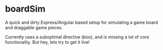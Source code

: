 # boardSim
A quick and dirty Express/Angular based setup for simulating a game board and draggable game pieces.

Currently uses a suboptimal directive (boo), and is missing a lot of core functionality. But hey, lets try to get it live!
